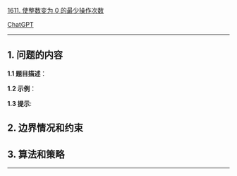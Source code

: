 [1611. 使整数变为 0 的最少操作次数](https://leetcode.cn/problems/minimum-one-bit-operations-to-make-integers-zero)

[ChatGPT](chat.openai.com)

---

## 1. 问题的内容
**1.1 题目描述**：

**1.2 示例**：

**1.3 提示**:

## 2. 边界情况和约束


## 3. 算法和策略

---

